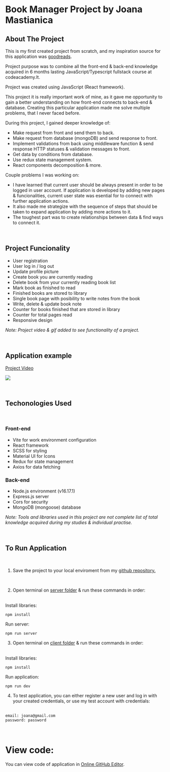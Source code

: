 # Book Manager Project by Joana Mastianica

## About The Project

This is my first created project from scratch, and my inspiration source for this application was [goodreads](https://www.goodreads.com/?ref=nav_hom).

Project purpose was to combine all the front-end & back-end knowledge acquired in 6 months lasting JavaScript/Typescript fullstack course at codeacademy.lt. 

Project was created using JavaScript (React framework). 

This project it is really important work of mine, as it gave me opportunity to gain a better understanding on how front-end connects to back-end & database. Creating this particular application made me solve multiple problems, that I never faced before.

During this project, I gained deeper knowledge of:

* Make request from front and send them to back.
* Make request from database (mongoDB) and send response to front.
* Implement validations from back using middleware function & send response HTTP statuses & validation messages to front.
* Get data by conditions from database.
* Use redux state management system.
* React components decomposition & more.

Couple problems I was working on:

* I have learned that current user should be always present in order to be logged in user account. If application is developed by adding new pages & funcionalities, current user state was esential for to connect with further application actions.
* It also made me strategize with the sequence of steps that should be taken to expand application by adding more actions to it.
* The toughest part was to create relationships between data & find ways to connect it.

<br>

## Project Funcionality

* User registration
* User log in / log out
* Update profile picture
* Create book you are currently reading
* Delete book from your currently reading book list
* Mark book as finished to read
* Finished books are stored to library
* Single book page with posibility to write notes from the book
* Write, delete & update book note
* Counter for books finished that are stored in library
* Counter for total pages read
* Responsive design

*Note: Project video & gif added to see functionality of a project.*

<br>

## Application example

[Project Video](./client/fullstack-book-manager-project/public/www_screencapture_com_2023-5-8_12_08.mp4)

![](./client/fullstack-book-manager-project/public/book-manager-app.gif)

<br>

## Techonologies Used 

<br>

### Front-end

* Vite for work environment configuration
* React framework
* SCSS for styling
* Material UI for Icons
* Redux for state management
* Axios for data fetching

### Back-end

* Node.js environment (v16.17.1)
* Express.js server
* Cors for security
* MongoDB (mongoose) database

*Note: Tools and libraries used in this project are not complete list of total knowledge acquired during my studies & individual practise.*

<br>

## To Run Application 
<br>

1. Save the project to your local enviroment from my [github repository.](https://github.com/JoanaMas/fullstack-book-manager-project)

<br>

2. Open terminal on [server folder](./server) & run these commands in order:<br><br>


Install libraries:

```
npm install
```

Run server:

```
npm run server
```

3. Open terminal on [client folder](./client/fullstack-book-manager-project/) & run these commands in order:<br><br>

Install libraries:

```
npm install
```

Run application:

```
npm run dev
```

4. To test application, you can either register a new user and log in with your created credentials, or use my test account with credentials:<br><br>

```
email: joana@gmail.com  
password: password
```

<br>

# View code:

You can view code of application in [Online GitHub Editor](https://github.dev/JoanaMas/fullstack-book-manager-project).


